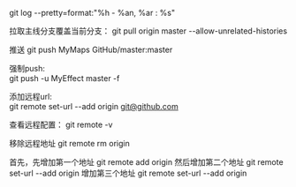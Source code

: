 git log --pretty=format:"%h - %an, %ar : %s"

拉取主线分支覆盖当前分支：
git pull origin master --allow-unrelated-histories

推送
git push MyMaps GitHub/master:master

强制push:  
git push -u MyEffect master -f

添加远程url:  
git remote set-url --add origin git@github.com

查看远程配置：
git remote -v

移除远程地址
git remote rm origin

首先，先增加第一个地址 git remote add origin <url1>
然后增加第二个地址 git remote set-url --add origin <url2>
增加第三个地址 git remote set-url --add origin <url3>
